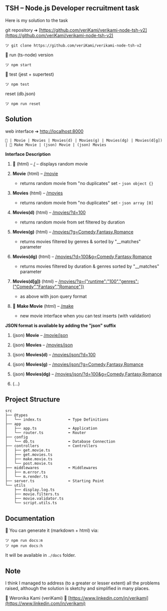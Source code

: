 ## TSH – Node.js Developer recruitment task

Here is my solution to the task

git repository ➔ [https://github.com/veriKami/verikami-node-tsh-v2](https://github.com/veriKami/verikami-node-tsh-v2)

```
ツ git clone https://github.com/veriKami/verikami-node-tsh-v2
```

🍋 run (ts-node) version

```
ツ npm start
```

🍋 test (jest + supertest)

```
ツ npm test
```

reset (db.json)

```
ツ npm run reset
```

## Solution

web interface ➔ [http://localhost:8000](http://localhost:8000)

```
🐧 | Movie | Movies | Movies(d) | Movies(g) | Movies(dg) | Movies(d[g]) | 🍋 Make Movie | (json) Movie | (json) Movies
```

**Interface Description**

1. 🐧 (html) – [/](http://localhost:8000) – displays random movie

2. **Movie** (html) – [/movie](http://localhost:8000/movie)
   - returns random movie from "no duplicates" set - `json object {}`

3. **Movies** (html) – [/movies](http://localhost:8000/movies)
   - returns random movie from "no duplicates" set - `json array [0]`

4. **Movies(d)** (html) – [/movies/?d=100](http://localhost:8000/movies/?d=100)
   - returns random movie from set filtered by duration

5. **Movies(g)** (html) – [/movies/?g=Comedy,Fantasy,Romance](http://localhost:8000/movies/?g=Comedy,Fantasy,Romance)
   - returns movies filtered by genres & sorted by "\_\_matches" parameter

6. **Movies(dg)** (html) – [/movies/?d=100&g=Comedy,Fantasy,Romance](http://localhost:8000/movies/?d=100&g=Comedy,Fantasy,Romance)
   - returns movies filtered by duration & genres sorted by "\_\_matches" parameter

7. **Movies(d[g])** (html) – [/movies/?q={"runtime":"100","genres":["Comedy","Fantasy","Romance"]}](http://localhost:8000/movies/?q={"runtime":"100","genres":["Comedy","Fantasy","Romance"]})
   - as above with json query format

8. 🍋 **Make Movie** (html) – [/make](http://localhost:8000/make)
   - new movie interface when you can test inserts (with validation)

**JSON format is available by adding the "json" suffix**

1. (json) **Movie** – [/movie/json](http://localhost:8000/movie/json)

2. (json) **Movies** – [/movies/json](http://localhost:8000/movies/json)

3. (json) **Movies(d)** – [/movies/json/?d=100](http://localhost:8000/movies/json/?d=100)

4. (json) **Movies(g)** – [/movies/json/?g=Comedy,Fantasy,Romance](http://localhost:8000/movies/json/?g=Comedy,Fantasy,Romance)

5. (json) **Movies(dg)** – [/movies/json/?d=100&g=Comedy,Fantasy,Romance](http://localhost:8000/movies/json/?d=100&g=Comedy,Fantasy,Romance)

6. (...)

## Project Structure

```
src
├── @types
│   └── index.ts            ⬅︎ Type Definitions
├── app
│   ├── app.ts              ⬅︎ Application
│   └── router.ts           ⬅︎ Router
├── config
│   └── db.ts               ⬅︎ Database Connection
├── controllers             ⬅︎ Controllers
│   ├── get.movie.ts
│   ├── get.movies.ts
│   ├── make.movie.ts
│   └── post.movie.ts
├── middlewares             ⬅︎ Middlewares
│   ├── m.error.ts
│   └── m.render.ts
├── server.ts               ⬅︎ Starting Point
└── utils
    ├── display.log.ts
    ├── movie.filters.ts
    ├── movie.validator.ts
    └── script.utils.ts

```

## Documentation

🍋 You can generate it (markdown + html) via:

```
ツ npm run docs:m
ツ npm run docs:h
```

It will be available in `./docs` folder.

## Note

I think I managed to address (to a greater or lesser extent) all the problems raised, although the solution is sketchy and simplified in many places. 

🐧 Weronika Kami (veriKami) 🐧 [https://www.linkedin.com/in/verikami](https://www.linkedin.com/in/verikami)
